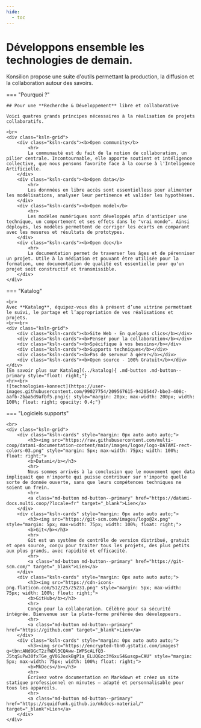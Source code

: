 ```yaml
---
hide:
  - toc
---
```









# Développons ensemble les technologies de demain.

Konsilion propose une suite d'outils permettant la production, la diffusion et la collaboration autour des savoirs.


=== "Pourquoi ?"

    ## Pour une **Recherche & Développement** libre et collaborative

    Voici quatres grands principes nécessaires à la réalisation de projets collaboratifs.
    
    <br>
    <div class="ksln-grid">
        <div class="ksln-cards"><b>Open community</b>
            <hr>
            La communauté est du fait de la notion de collaboration, un pilier centrale. Incontournable, elle apporte soutient et intéligence collective, que nous pensons favorite face à la course à l'Inteligence Artificielle.
        </div>
        <div class="ksln-cards"><b>Open data</b>
            <hr>
            Les donnnées en libre accès sont essentielless pour alimenter les modèlisations, analyser leur pertinence et valider les hypothèses.
        </div>
        <div class="ksln-cards"><b>Open model</b>
            <hr>
            Les modèles numériques sont développés afin d'anticiper une technique, un comportement et ses effets dans le "vrai monde". Ainsi déployés, les modèles permettent de corriger les écarts en comparant avec les mesures et résultats de prototypes.
        </div>
        <div class="ksln-cards"><b>Open doc</b>
            <hr>
            La documentation permet de traverser les âges et de pérenniser un projet. Utile à la médiation et pouvant être utilisée pour la formation, une documentation de qualité est essentielle pour qu'un projet soit constructif et transmissible.
        </div>
    </div>



=== "Katalog"

    <br>
    Avec **Katalog**, équipez-vous dès à présent d’une vitrine permettant le suivi, le partage et l’appropriation de vos réalisations et projets.
    <br><br>
    <div class="ksln-grid">
        <div class="ksln-cards"><b>Site Web - En quelques clics</b></div>
        <div class="ksln-cards"><b>Penser pour la collaboration</b></div>
        <div class="ksln-cards"><b>Spécifique à vos besoins</b></div>
        <div class="ksln-cards"><b>Supports techniques</b></div>
        <div class="ksln-cards"><b>Pas de serveur à gérer</b></div>
        <div class="ksln-cards"><b>Open source - 100% Gratuit</b></div>   
    </div>
    [En savoir plus sur Katalog](../katalog){ .md-button .md-button--primary style="float: right;"}
    <hr><br>
    ![technologies-konnect](https://user-images.githubusercontent.com/99027754/209567615-94205447-bbe3-408c-aafb-2baa5d9afbf5.png){: style="margin: 20px; max-width: 200px; width: 100%; float: right; opacity: 0.4;"}
    


=== "Logiciels supports"

    <br>
    <div class="ksln-grid">
        <div class="ksln-cards" style="margin: 0px auto auto auto;">
            <h3><img src="https://raw.githubusercontent.com/multi-coop/datami-documentation-content/main/images/logos/logo-DATAMI-rect-colors-03.png" style="margin: 5px; max-width: 75px; width: 100%; float: right;">
            <b>Datami</b></h3>
            <hr>
            Nous sommes arrivés à la conclusion que le mouvement open data impliquait que n'importe qui puisse contribuer sur n'importe quelle sorte de donnée ouverte, sans que leurs compétences techniques ne soient un frein.
            <hr>
            <a class="md-button md-button--primary" href="https://datami-docs.multi.coop/?locale=fr" target="_blank">Lien</a>
        </div>
        <div class="ksln-cards" style="margin: 0px auto auto auto;">
            <h3><img src="https://git-scm.com/images/logo@2x.png" style="margin: 5px; max-width: 75px; width: 100%; float: right;">
            <b>Git</b></h3>
            <hr>
            Git est un système de contrôle de version distribué, gratuit et open source, conçu pour traiter tous les projets, des plus petits aux plus grands, avec rapidité et efficacité.
            <hr>
            <a class="md-button md-button--primary" href="https://git-scm.com/" target="_blank">Lien</a>
        </div>
        <div class="ksln-cards" style="margin: 0px auto auto auto;">
            <h3><img src="https://cdn-icons-png.flaticon.com/512/25/25231.png" style="margin: 5px; max-width: 75px; width: 100%; float: right;">
            <b>GitHub</b></h3>
            <hr>
            Conçu pour la collaboration. Célèbre pour sa sécurité intégrée. Bienvenue sur la plate-forme préférée des développeurs.
            <hr>
            <a class="md-button md-button--primary" href="https://github.com" target="_blank">Lien</a>
        </div>
        <div class="ksln-cards" style="margin: 0px auto auto auto;">
            <h3><img src="https://encrypted-tbn0.gstatic.com/images?q=tbn:ANd9GcT2zfWDl3CQAww-IWPScALfQ3-J5tqSuPw30fxTGe_gV0GJoxkBgP1a_ELUQGzc3Y6xuS4&usqp=CAU" style="margin: 5px; max-width: 75px; width: 100%; float: right;">
            <b>MkDocs</b></h3>
            <hr>
            Écrivez votre documentation en Markdown et créez un site statique professionnel en minutes – adapté et personnalisable pour tous les appareils.
            <hr>
            <a class="md-button md-button--primary" href="https://squidfunk.github.io/mkdocs-material/" target="_blank">Lien</a>
        </div>
    </div>

<script type="text/javascript" src="https://konsilion.github.io/katalog-setup/js/functionality/slider-nav.js" defer></script>
<script type="text/javascript" src="https://konsilion.github.io/katalog-setup/js/functionality/modif-page.js" defer></script>
<script type="text/javascript" src="https://konsilion.github.io/katalog-setup/js/functionality/add-page.js" defer></script>